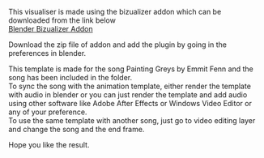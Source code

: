 This visualiser is made using the bizualizer addon which can be downloaded from the link below    
[Blender Bizualizer Addon](https://github.com/doakey3/Bizualizer)    

Download the zip file of addon and add the plugin by going in the preferences in blender.    

This template is made for the song Painting Greys by Emmit Fenn and the song has been included in the folder.    
To sync the song with the animation template, either render the template with audio in blender or you can just render the template and add
audio using other software like Adobe After Effects or Windows Video Editor or any of your preference.    
To use the same template with another song, just go to video editing layer and change the song and the end frame.    


Hope you like the result.
